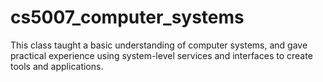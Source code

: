 # cs5007_computer_systems
This class taught a basic understanding of computer systems, and gave practical experience using system-level services and interfaces to create tools and applications.
